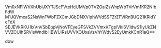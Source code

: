 Vm0xNFlWVXhUblJXYTJScFVteHdUMVp0TVZOalZsWnpWbTVrVm1KR2NIbFdW
M1JQVmxaS2NsWnFWbFZXCmJGbDNXVlphWVdSSFZrZFViRnBUQ21KRldYcFdX
SEJEVkRKU1IxVnVSbEppVjNoVFEyeGFSVkZVVmxKTgpiVkl6V1dwS1IyUkZN
VVZOUlhSRVlsWndlbHBWUlRsUVVXOUxaVzVhYWdvS2EyUmkKCnR1aQ==

dow